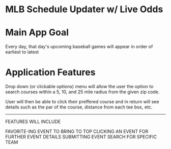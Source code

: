 # MLB Schedule Updater w/ Live Odds

# Main App Goal

Every day, that day's upcoming baseball games will appear in order of earliest to latest

# Application Features

Drop down (or clickable options) menu will allow the user the option to search courses within a 5, 10, and 25 mile radius from the given zip code.

User will then be able to click their preffered course and in return will see details such as the par of the course, distance from each tee box, etc.

****

FEATURES WILL INCLUDE

FAVORITE-ING EVENT TO BRING TO TOP
CLICKING AN EVENT FOR FURTHER EVENT DETAILS
SUBMITTING EVENT SEARCH FOR SPECIFIC TEAM